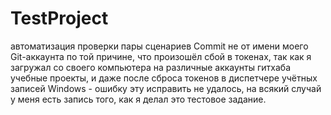 # TestProject
автоматизация проверки пары сценариев
Commit не от имени моего Git-аккаунта по той причине, что произошёл сбой в токенах,
так как я загружал со своего компьютера на различные аккаунты гитхаба учебные проекты,
и даже после сброса токенов в диспетчере учётных записей Windows - ошибку эту
исправить не удалось, на всякий случай у меня есть запись того, как я делал это тестовое задание.

